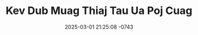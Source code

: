 ---
layout: movie-video-data
date: 2025-03-01 21:25:08 -0743
categories: movie

# Site Attributes
title: "Kev Dub Muag Thiaj Tau Ua Poj Cuag"
permalink: "/movie/Kev_Dub_Muag_Thiaj_Tau_Ua_Poj_Cuag"

# Movie Attributes
synopsis: ""
producer: "KYCT Video Production"
director: ""
writer: ""
video_link: "https://youtu.be/zLF6kJk_Nao?si=e2M3TT7OveCV7USi"
genre: "Comedy Action"
year: ""
release_type: "DVD"
storage: "Center for Hmong Studies"
thumbnail: "/assets/images/movie_thumbnails/Kev Dub Muag Thiaj Tau Ua Poj Cuag.jpeg"
publishing_company: "KYCT Video Production"

# Sequels + Parts
base_movie: ""
total_parts: 
sequel: ""

# Movie Cast
cast:
- name: "Paj Thoj"
- name: "Cua Yaj"
---